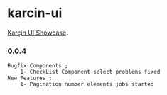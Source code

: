 # karcin-ui 
[Karçin UI Showcase](https://ysimsek.github.io/karcin-ui/).

### 0.0.4
    Bugfix Components ;
        1- CheckList Component select problems fixed
    New Features ;
        1- Pagination number elements jobs started 
    
